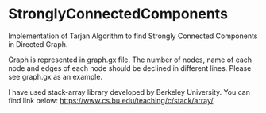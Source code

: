 # StronglyConnectedComponents
Implementation of Tarjan Algorithm to find Strongly Connected Components in Directed Graph.

Graph is represented in graph.gx file. The number of nodes, name of each node and edges of each node should be declined
in different lines. Please see graph.gx as an example.

I have used stack-array library developed by Berkeley University. You can find link below:
https://www.cs.bu.edu/teaching/c/stack/array/
